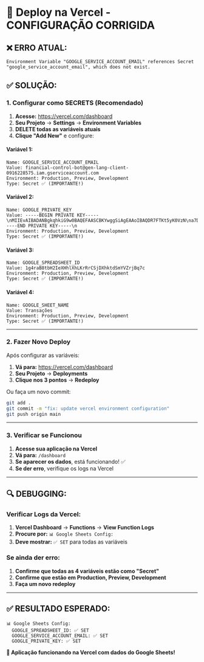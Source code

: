 # 🚀 Deploy na Vercel - CONFIGURAÇÃO CORRIGIDA

## ❌ **ERRO ATUAL:**
```
Environment Variable "GOOGLE_SERVICE_ACCOUNT_EMAIL" references Secret "google_service_account_email", which does not exist.
```

## ✅ **SOLUÇÃO:**

### **1. Configurar como SECRETS (Recomendado)**

1. **Acesse:** https://vercel.com/dashboard
2. **Seu Projeto** → **Settings** → **Environment Variables**
3. **DELETE todas as variáveis atuais**
4. **Clique "Add New"** e configure:

#### **Variável 1:**
```
Name: GOOGLE_SERVICE_ACCOUNT_EMAIL
Value: financial-control-bot@gen-lang-client-0916228575.iam.gserviceaccount.com
Environment: Production, Preview, Development
Type: Secret ✅ (IMPORTANTE!)
```

#### **Variável 2:**
```
Name: GOOGLE_PRIVATE_KEY
Value: -----BEGIN PRIVATE KEY-----\nMIIEvAIBADANBgkqhkiG9w0BAQEFAASCBKYwggSiAgEAAoIBAQDR7FTKt5yK0VzN\na7DolNPJVo5czIcAz1wsZo6iWRarPDcOYuEXryLnYWeMcI8lK+xKB6DS882T4c5q\nrZyuarlSpaVUlfEgUqNIBn2x4LklX2lDVbEWpk5f186EDqlNd1kRl1YRQyPLQ+DF\nfSdxcW/uwUkRO1oeTbc/7mi13HOucctkNm9AjwNFGb9qkGz4lGfGW++WWQZZq1WI\nDwVTfEflnfo39MIXnXkTYm/7Zp4RD+WvhX9HEQrukbkfIi013EzUVoexNhR2xquz\nEgO0TmW99jiEq0s/Eeh7J15OiLSiQnxssdCrKZLAo/pZGU+H0/ECqx5bWWQ8Lf2I\nu2PxMTcdAgMBAAECggEALV56ZOWR+56MBAmGTn3718PRONUrSE2IikAQC55de9yj\nuYQ9SbUcQg2XJ48cINiBVO6ZH355q8BdsEidWETQkMAkH0fYuTei+moMuGjtGtqo\nEVlv0IlY3vXxODFC/e8RXO/sNgbgsYmWBpip8aamnl8/v22oaGw7cqHAF63xgn3J\nFkfxySjqT2ld33MLJxExC736sb7ny7Wqagn6i1QqKB2k3MyeD6VCbXrXHwz3zCLk\nH5n8fX0t6AiACUv9IEBva93pBwZutynRzoS0LgtHXA3rRV/eHuLD9qOKTIaKwwLI\nko1X0wKh4Z31RasTksbGn0527sHi0JS+2lUPriwRgQKBgQD46I3fqV0GI4zAXtN3\nl2gxUPdIQ4w1AHJu1z5afQ08hJoplA/DukG8mYwmQvfcwUBwf/z3q8Os9rcIHeJE\nNhAYgBVkSgr2xUNehdnqXZ5rdGMwOfLn3kxtB+HlYVZmsZGF39QnPLORjjmA4Obj\nk7IwS/7p+NHayoqWc98Qr06luQKBgQDX527eFYURAayQ/yRd9CToprd180SoF7Ia\nYzwEK/u0nmXUpQZFNcCfuZRFWTedN1NkqDq803ItOAJz9GFpZHpMivVbIFQBCQ27\nD3XKfIILXH4mq0A9zoAr07khA3LOKkiAwYj114juGzY5fo19/oAAXmExeJCeJfPO\nVje+RO0OhQKBgDF66Vkg7eEeiAhl0VvguVG0arPu2Zxfrl/iYf7TBSKWqZ7CVC/w\ngsjfLUEd5u/3arvydXM2rftgQBpY9nXg2WpFa/s3zN4pcK8FpMA2RBvQUzdvDZ6S\nTlcOThWvN+HKQsd+K0pxgrDYuQ2pp7xty+pV8SLJ183Knaoy9pD2iIfhAoGAC3bm\nlDRgVH7aQvjJXZPRQelYZJL+Wk6nzm7miPIs83JVxezdYF9yUwjvrp8GLPr7GqU0\nOUKhFXWb67xWT9peBCJ81NHqpANvDzfK8W2bGi9XI4aEasPEWo9rjS05s2jbYLrm\nIufHBZ28S2FE8iPJeDuKva3BQCSTxakeXKQcUmECgYA2eoN/xLtJFxMEUo69raPo\n3QoPS3aRDEpTKLATRS+wcMUXP8pkF4eKs+rLlhTiAmUA0+nj8/FqlEqZiiThTSLj\nwDUGf/5H2u4cE8qOL9EgwbGkSkwDc0EKAENShMyWJW3My7DwsZxHxI+920FGlLT0\nL4quPcF1YordGC9qpMsGOg==\n-----END PRIVATE KEY-----\n
Environment: Production, Preview, Development
Type: Secret ✅ (IMPORTANTE!)
```

#### **Variável 3:**
```
Name: GOOGLE_SPREADSHEET_ID
Value: 1g4raB8tbH2IeXHhlXhLKrRrCSjDXhktdSmYVZrjBq7c
Environment: Production, Preview, Development
Type: Secret ✅ (IMPORTANTE!)
```

#### **Variável 4:**
```
Name: GOOGLE_SHEET_NAME
Value: Transações
Environment: Production, Preview, Development
Type: Secret ✅ (IMPORTANTE!)
```

---

### **2. Fazer Novo Deploy**

Após configurar as variáveis:

1. **Vá para:** https://vercel.com/dashboard
2. **Seu Projeto** → **Deployments**
3. **Clique nos 3 pontos** → **Redeploy**

Ou faça um novo commit:

```bash
git add .
git commit -m "fix: update vercel environment configuration"
git push origin main
```

---

### **3. Verificar se Funcionou**

1. **Acesse sua aplicação na Vercel**
2. **Vá para:** `/dashboard`
3. **Se aparecer os dados**, está funcionando! ✅
4. **Se der erro**, verifique os logs na Vercel

---

## 🔍 **DEBUGGING:**

### **Verificar Logs da Vercel:**
1. **Vercel Dashboard** → **Functions** → **View Function Logs**
2. **Procure por:** `📊 Google Sheets Config:`
3. **Deve mostrar:** `✅ SET` para todas as variáveis

### **Se ainda der erro:**
1. **Confirme que todas as 4 variáveis estão como "Secret"**
2. **Confirme que estão em Production, Preview, Development**
3. **Faça um novo redeploy**

---

## ✅ **RESULTADO ESPERADO:**

```
📊 Google Sheets Config:
  GOOGLE_SPREADSHEET_ID: ✅ SET
  GOOGLE_SERVICE_ACCOUNT_EMAIL: ✅ SET  
  GOOGLE_PRIVATE_KEY: ✅ SET
```

**🎉 Aplicação funcionando na Vercel com dados do Google Sheets!**
